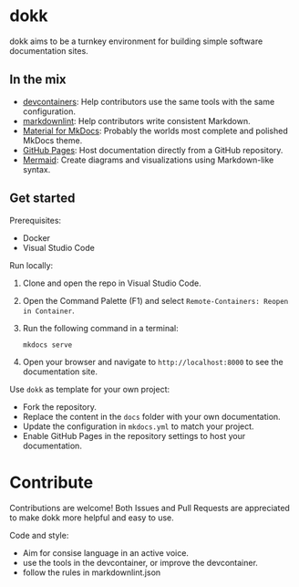 # dokk

dokk aims to be a turnkey environment for building simple software documentation sites.

## In the mix

- [devcontainers](https://containers.dev): Help contributors use the same tools with the same configuration.
- [markdownlint](https://github.com/DavidAnson/markdownlint): Help contributors write consistent Markdown.
- [Material for MkDocs](https://squidfunk.github.io/mkdocs-material): Probably the worlds most complete and polished MkDocs theme.
- [GitHub Pages](https://pages.github.com/): Host documentation directly from a GitHub repository.
- [Mermaid](https://mermaid.js.org): Create diagrams and visualizations using Markdown-like syntax.

## Get started

Prerequisites:

- Docker
- Visual Studio Code

Run locally:

1. Clone and open the repo in Visual Studio Code.
1. Open the Command Palette (F1) and select `Remote-Containers: Reopen in Container`.
1. Run the following command in a terminal:

   ```console
   mkdocs serve
   ```

1. Open your browser and navigate to `http://localhost:8000` to see the documentation site.

Use `dokk` as template for your own project:

- Fork the repository.
- Replace the content in the `docs` folder with your own documentation.
- Update the configuration in `mkdocs.yml` to match your project.
- Enable GitHub Pages in the repository settings to host your documentation.

# Contribute

Contributions are welcome! Both Issues and Pull Requests are appreciated to make dokk more helpful and easy to use.

Code and style:

- Aim for consise language in an active voice.
- use the tools in the devcontainer, or improve the devcontainer.
- follow the rules in markdownlint.json
